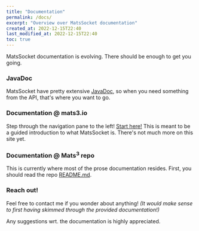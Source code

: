 ```yaml
---
title: "Documentation"
permalink: /docs/
excerpt: "Overview over MatsSocket documentation"
created_at: 2022-12-15T22:40
last_modified_at: 2022-12-15T22:40
toc: true
---
```


MatsSocket documentation is evolving. There should be enough to get you going.

### JavaDoc

MatsSocket have pretty extensive [JavaDoc](/javadoc/), so when you need something from the API, that's where you want to
go.

### Documentation @ mats3.io

Step through the navigation pane to the left! [Start here!](/docs/mats3-over-websocket) This is meant to be a guided
introduction to what MatsSocket is. There's not much more on this site yet.

### Documentation @ Mats<sup>3</sup> repo

This is currently where most of the prose documentation resides. First, you should read the
repo [README.md](https://github.com/centiservice/matssocket#readme).

### Reach out!

Feel free to contact me if you wonder about anything! _(It would make sense to first having skimmed through the
provided documentation!)_

Any suggestions wrt. the documentation is highly appreciated.

